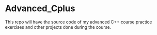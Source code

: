 # Advanced_Cplus
This repo will have the source code of my advanced C++ course practice exercises and other projects done during the course. 
